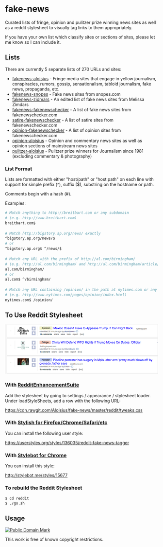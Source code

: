 # fake-news

Curated lists of fringe, opinion and pulitzer prize winning news sites as well
as a reddit stylesheet to visually tag links to them appropriately.

If you have your own list which classify sites or sections of sites, please let
me know so I can include it.

## Lists

There are currently 5 separate lists of 270 URLs and sites:

* [fakenews-aloisius](lists/fakenews-aloisius.txt) - Fringe media sites that engage in yellow journalism, conspiracies, rumors, gossip, sensationalism, tabloid journalism, fake news, propaganda, etc.
* [fakenews-snopes](lists/fakenews-snopes.txt) - Fake news sites from snopes.com
* [fakenews-zidmars](lists/fakenews-zidmars.txt) - An edited list of fake news sites from Melissa Zimdars
* [fakenews-fakenewschecker](lists/fakenews-fakenewschecker.txt) - A list of fake news sites from fakenewschecker.com
* [satire-fakenewschecker](lists/satire-fakenewschecker.txt) - A list of satire sites from fakenewschecker.com
* [opinion-fakenewschecker](lists/opinion-fakenewschecker.txt) - A list of opinion sites from fakenewschecker.com
* [opinion-aloisius](lists/opinion-aloisius.txt) - Opinion and commentary news sites as well as opinion sections of mainstream news sites
* [pulitzer-aloisius](lists/pulitzer-aloisius.txt) - Pulitzer prize winners for Journalism since 1981 (excluding commentary & photography)


### List Format

Lists are formatted with either "host/path" or "host path" on each line with support for simple prefix (^), suffix ($),
substring on the hostname or path.

Comments begin with a hash (#).

Examples:

```bash
# Match anything to http://breitbart.com or any subdomain
# (e.g. http://www.breitbart.com)
breitbart.com$

# Match http://bigstory.ap.org/news/ exactly
^bigstory.ap.org/news/$
# or
^bigstory.ap.org$ ^/news/$

# Match any URL with the prefix of http://al.com/birmingham/
# (e.g. http://al.com/birmingham/ and http://al.com/birmingham/article/123
al.com/birmingham/
# or
al.com$ ^/birmingham/

# Match any URL containing /opinion/ in the path at nytimes.com or any subdomain
# (e.g. http://www.nytimes.com/pages/opinion/index.html)
nytimes.com$ /opinion/
```


## To Use Reddit Stylesheet

![](docs/screenshot.png?raw=true)

### With [RedditEnhancementSuite](https://redditenhancementsuite.com)

Add the stylesheet by going to settings / appearance / stylesheet loader. Under loadStyleSheets, add a row with the following URL:

https://cdn.rawgit.com/Aloisius/fake-news/master/reddit/tweaks.css

### With [Stylish for Firefox/Chrome/Safari/etc](https://userstyles.org/)

You can install the following user style:

https://userstyles.org/styles/136035/reddit-fake-news-tagger

### With [Stylebot for Chrome](https://chrome.google.com/webstore/detail/stylebot/oiaejidbmkiecgbjeifoejpgmdaleoha)

You can install this style:

http://stylebot.me/styles/15677


### To rebuild the Reddit Stylesheet

```
$ cd reddit
$ ./go.sh
```

## Usage

<p xmlns:dct="http://purl.org/dc/terms/">
<a rel="license" href="http://creativecommons.org/publicdomain/mark/1.0/">
<img src="http://i.creativecommons.org/p/mark/1.0/88x31.png"
     style="border-style: none;" alt="Public Domain Mark" />
</a>
</p>

This work is free of known copyright restrictions.
